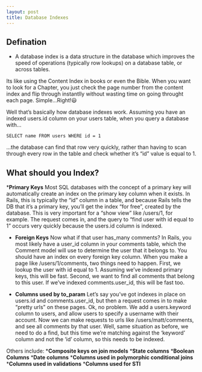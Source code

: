 ```yaml
---
layout: post
title: Database Indexes
---
```


## Defination

* A database index is a data structure in the database which improves the speed of operations (typically row lookups) on a database table, or across tables.

Its like using the Content Index in books or even the Bible. When you want to look for a Chapter, you just check the page number from the content index and flip through instantlly without wasting time on going throught each page.
Simple...Right!😃

Well that’s basically how database indexes work. Assuming you have an indexed users.id column on your users table, when you query a database with…

```
SELECT name FROM users WHERE id = 1
```

…the database can find that row very quickly, rather than having to scan through every row in the table and check whether it’s “id” value is equal to 1.

## What should you Index?

*<strong>Primary Keys</strong>
Most SQL databases with the concept of a primary key will automatically create an index on the primary key column when it exists. In Rails, this is typically the “id” column in a table, and because Rails tells the DB that it’s a primary key, you’ll get the index “for free”, created by the database. This is very important for a “show view” like /users/1, for example. The request comes in, and the query to “find user with id equal to 1” occurs very quickly because the users.id column is indexed.

* **Foreign Keys**
Now what if that user has_many comments? In Rails, you most likely have a user_id column in your comments table, which the Comment model will use to determine the user that it belongs to. You should have an index on every foreign key column. When you make a page like /users/1/comments, two things need to happen. First, we lookup the user with id equal to 1. Assuming we’ve indexed primary keys, this will be fast. Second, we want to find all comments that belong to this user. If we’ve indexed comments.user_id, this will be fast too.

* **Columns used by to_param**
Let’s say you’ve got indexes in place on users.id and comments.user_id, but then a request comes in to make “pretty urls” on these pages. Ok, no problem. We add a users.keyword column to users, and allow users to specify a username with their account. Now we can make requests to urls like /users/matt/comments, and see all comments by that user. Well, same situation as before, we need to do a find, but this time we’re matching against the ‘keyword’ column and not the ‘id’ column, so this needs to be indexed.

Others include:
*<strong>Composite keys on join models</strong>
*<strong>State columns</strong>
*<strong>Boolean Columns</strong>
*<strong>Date columns</strong>
*<strong>Columns used in polymorphic conditional joins</strong>
*<strong>Columns used in validations</strong>
*<strong>Columns used for STI</strong>
